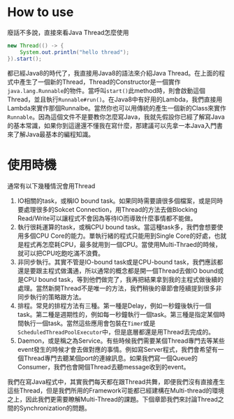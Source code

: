 # How to use

廢話不多說，直接來看Java Thread怎麼使用

```java
new Thread(() -> {
    System.out.println("hello thread");
}).start();
```

都已經Java8的時代了，我直接用Java8的語法來介紹Java Thread。在上面的程式中產生了一個新的Thread，Thread的Constructor是一個實作`java.lang.Runnable`的物件。當呼叫`start()`此method時，則會啟動這個Thread，並且執行`Runnable#run()`。在Java8中有好用的Lambda，我們直接用Lambda來實作那個Runnalbe。當然你也可以用傳統的產生一個新的Class來實作`Runnable`。因為這個文件不是要教你怎麼寫Java，我就先假設你已經了解寫Java的基本常識，如果你到這邊還不懂我在寫什麼，那建議可以先拿一本Java入門書來了解Java最基本的編程知識。

# 使用時機

通常有以下幾種情況會用Thread

1. IO相關的task，或稱IO bound task。如果同時需要讀很多個檔案，或是同時要處理很多的Sokcet Connection，用Thread的方法去做Blocking Read/Write可以讓程式不會因為等待IO而導致什麼事情都不能做。
2. 執行很耗運算的task，或稱CPU bound task。當這種task多，我們會想要使用多個CPU Core的能力。單執行緒的程式只能用到Single Core的好處，也就是程式再怎麼耗CPU，最多就用到一個CPU。當使用Multi-Thraed的時候，就可以把CPU吃飽吃滿不浪費。
3. 非同步執行。其實不管是IO-bound task或是CPU-bound task，我們應該都還是要跟主程式做溝通，所以通常的概念都是開一個Thread去做IO bound或是CPU bound task，等到他們做完了，我再把結果拿到我的主程式做後續的處理。當然新開Thread不是唯一的方法，我們稍後的章節會陸續提到很多非同步執行的策略跟方法。
4. 排程。常見的排程方法有三種。第一種是Delay，例如一秒鐘後執行一個task。第二種是週期性的，例如每一秒鐘執行一個task。第三種是指定某個時間執行一個task。當然這些應用會包裝在`Timer`或是`ScheduledThreadPoolExecutor`中，但是底層都還是用Thread去完成的。
5. Daemon，或是稱之為Service。有些時候我們需要某個Thread專門去等某些event發生的時候才會去做對應的事情。例如寫Server程式，我們會希望有一個Thread專門去聽某個port的連線訊息。如果我們寫一個Queue的Consumer，我們也會開個Thread去聽message收到的event。

我們在寫Java程式中，其實我們每天都在跟Thread共舞，即便我們沒有直接產生這些Thread，但是我們所用的Framework可能都已經建構在Multi-thread的環境之上，因此我們更需要瞭解Multi-Thread的課題。下個章節我們來討論Thread之間的Synchronization的問題。

